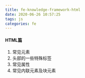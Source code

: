 ```yaml
---
title: fe-knowledge-framework-html
date: 2020-06-26 10:57:25
tags: js
categories: fe
---
```


#### HTML篇
1. 常见元素
2. 头部的一些特殊标签
3. 常见属性
4. 常见内联元素及块元素
